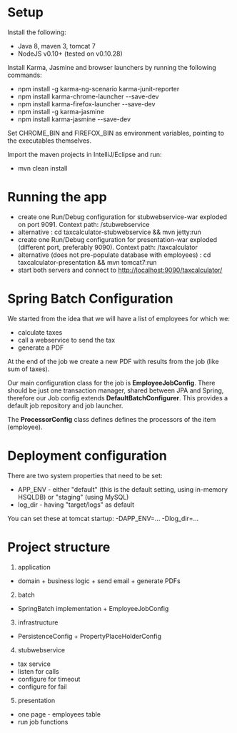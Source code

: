# Setup

Install the following:
* Java 8, maven 3, tomcat 7
* NodeJS v0.10+ (tested on v0.10.28)

 
Install Karma, Jasmine and browser launchers by running the following commands:
* npm install -g karma-ng-scenario karma-junit-reporter
* npm install karma-chrome-launcher --save-dev
* npm install karma-firefox-launcher --save-dev
* npm install -g karma-jasmine
* npm install karma-jasmine --save-dev

Set CHROME\_BIN and FIREFOX\_BIN as environment variables, pointing to the executables themselves.

Import the maven projects in IntelliJ/Eclipse and run:
* mvn clean install

# Running the app

* create one Run/Debug configuration for stubwebservice-war exploded on port 9091. Context path: /stubwebservice
* alternative : cd taxcalculator-stubwebservice && mvn jetty:run
* create one Run/Debug configuration for presentation-war exploded (different port, preferably 9090). Context path: /taxcalculator
* alternative (does not pre-populate database with employees) : cd taxcalculator-presentation && mvn tomcat7:run
* start both servers and connect to [http://localhost:9090/taxcalculator/](http://localhost:9090/taxcalculator/)

# Spring Batch Configuration
We started from the idea that we will have a list of employees for which we:
* calculate taxes
* call a webservice to send the tax
* generate a PDF

At the end of the job we create a new PDF with results from the job (like sum of taxes).

Our main configuration class for the job is __EmployeeJobConfig__.
There should be just one transaction manager, shared between JPA and Spring, therefore our Job config extends __DefaultBatchConfigurer__. This provides a default job repository and job launcher.

The __ProcessorConfig__ class defines defines the processors of the item (employee).

# Deployment configuration

There are two system properties that need to be set:
* APP_ENV - either "default" (this is the default setting, using in-memory HSQLDB) or "staging" (using MySQL)
* log_dir - having "target/logs" as default

You can set these at tomcat startup: -DAPP\_ENV=... -Dlog\_dir=...

# Project structure

1. application 
* domain + business logic + send email + generate PDFs
2. batch 
* SpringBatch implementation + EmployeeJobConfig
3. infrastructure
* PersistenceConfig + PropertyPlaceHolderConfig
4. stubwebservice
* tax service 
* listen for calls
* configure for timeout
* configure for fail
5. presentation
* one page - employees table
* run job functions




